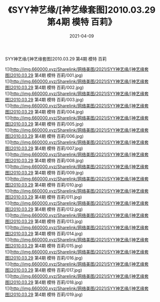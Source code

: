 ﻿---
layout: post
title:  《SYY神艺缘/[神艺缘套图]2010.03.29 第4期 模特 百莉》
date:   2021-04-09
img: http://img.660000.xyz/Sharelink/网络美图/2021/SYY神艺缘/[神艺缘套图]2010.03.29 第4期 模特 百莉/000.jpg
categories: [美女, 清纯, 唯美]
---

SYY神艺缘/[神艺缘套图]2010.03.29 第4期 模特 百莉

 ![](http://img.660000.xyz/Sharelink/网络美图/2021/SYY神艺缘/[神艺缘套图]2010.03.29 第4期 模特 百莉/001.jpg) <br>![](http://img.660000.xyz/Sharelink/网络美图/2021/SYY神艺缘/[神艺缘套图]2010.03.29 第4期 模特 百莉/002.jpg) <br>![](http://img.660000.xyz/Sharelink/网络美图/2021/SYY神艺缘/[神艺缘套图]2010.03.29 第4期 模特 百莉/003.jpg) <br>![](http://img.660000.xyz/Sharelink/网络美图/2021/SYY神艺缘/[神艺缘套图]2010.03.29 第4期 模特 百莉/004.jpg) <br>![](http://img.660000.xyz/Sharelink/网络美图/2021/SYY神艺缘/[神艺缘套图]2010.03.29 第4期 模特 百莉/005.jpg) <br>![](http://img.660000.xyz/Sharelink/网络美图/2021/SYY神艺缘/[神艺缘套图]2010.03.29 第4期 模特 百莉/006.jpg) <br>![](http://img.660000.xyz/Sharelink/网络美图/2021/SYY神艺缘/[神艺缘套图]2010.03.29 第4期 模特 百莉/007.jpg) <br>![](http://img.660000.xyz/Sharelink/网络美图/2021/SYY神艺缘/[神艺缘套图]2010.03.29 第4期 模特 百莉/008.jpg) <br>![](http://img.660000.xyz/Sharelink/网络美图/2021/SYY神艺缘/[神艺缘套图]2010.03.29 第4期 模特 百莉/009.jpg) <br>![](http://img.660000.xyz/Sharelink/网络美图/2021/SYY神艺缘/[神艺缘套图]2010.03.29 第4期 模特 百莉/010.jpg) <br>![](http://img.660000.xyz/Sharelink/网络美图/2021/SYY神艺缘/[神艺缘套图]2010.03.29 第4期 模特 百莉/011.jpg) <br>![](http://img.660000.xyz/Sharelink/网络美图/2021/SYY神艺缘/[神艺缘套图]2010.03.29 第4期 模特 百莉/012.jpg) <br>![](http://img.660000.xyz/Sharelink/网络美图/2021/SYY神艺缘/[神艺缘套图]2010.03.29 第4期 模特 百莉/013.jpg) <br>![](http://img.660000.xyz/Sharelink/网络美图/2021/SYY神艺缘/[神艺缘套图]2010.03.29 第4期 模特 百莉/014.jpg) <br>![](http://img.660000.xyz/Sharelink/网络美图/2021/SYY神艺缘/[神艺缘套图]2010.03.29 第4期 模特 百莉/015.jpg) <br>![](http://img.660000.xyz/Sharelink/网络美图/2021/SYY神艺缘/[神艺缘套图]2010.03.29 第4期 模特 百莉/016.jpg) <br>![](http://img.660000.xyz/Sharelink/网络美图/2021/SYY神艺缘/[神艺缘套图]2010.03.29 第4期 模特 百莉/017.jpg) <br>![](http://img.660000.xyz/Sharelink/网络美图/2021/SYY神艺缘/[神艺缘套图]2010.03.29 第4期 模特 百莉/018.jpg) <br>![](http://img.660000.xyz/Sharelink/网络美图/2021/SYY神艺缘/[神艺缘套图]2010.03.29 第4期 模特 百莉/019.jpg) <br>